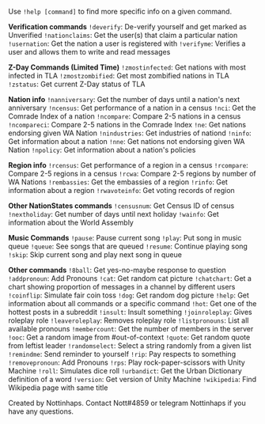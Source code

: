 Use `!help [command]` to find more specific info on a given command.

__Verification commands__
`!deverify`: De-verify yourself and get marked as Unverified
`!nationclaims`: Get the user(s) that claim a particular nation
`!usernation`: Get the nation a user is registered with
`!verifyme`: Verifies a user and allows them to write and read messages

__Z-Day Commands (Limited Time)__
`!zmostinfected`: Get nations with most infected in TLA
`!zmostzombified`: Get most zombified nations in TLA
`!zstatus`: Get current Z-Day status of TLA

__Nation info__
`!nanniversary`: Get the number of days until a nation's next anniversary
`!ncensus`: Get performance of a nation in a census
`!nci`: Get the Comrade Index of a nation
`!ncompare`: Compare 2-5 nations in a census
`!ncompareci`: Compare 2-5 nations in the Comrade Index
`!ne`: Get nations endorsing given WA Nation
`!nindustries`: Get industries of nationd
`!ninfo`: Get information about a nation
`!nne`: Get nations not endorsing given WA Nation
`!npolicy`: Get information about a nation's policies

__Region info__
`!rcensus`: Get performance of a region in a census
`!rcompare`: Compare 2-5 regions in a census
`!rcwa`: Compare 2-5 regions by number of WA Nations
`!rembassies`: Get the embassies of a region
`!rinfo`: Get information about a region
`!rwavoteinfo`: Get voting records of region

__Other NationStates commands__
`!censusnum`: Get Census ID of census
`!nextholiday`: Get number of days until next holiday
`!wainfo`: Get information about the World Assembly

__Music Commands__
`!pause`: Pause current song
`!play`: Put song in music queue
`!queue`: See songs that are queued
`!resume`: Continue playing song
`!skip`: Skip current song and play next song in queue

__Other commands__
`!8ball`: Get yes-no-maybe response to question
`!addpronoun`: Add Pronouns
`!cat`: Get random cat picture
`!chatchart`: Get a chart showing proportion of messages in a channel by different users
`!coinflip`: Simulate fair coin toss
`!dog`: Get random dog picture
`!help`: Get information about all commands or a specific command
`!hot`: Get one of the hottest posts in a subreddit
`!insult`: Insult something
`!joinroleplay`: Gives roleplay role
`!leaveroleplay`: Removes roleplay role
`!listpronouns`: List all available pronouns
`!membercount`: Get the number of members in the server
`!ooc`: Get a random image from #out-of-context
`!quote`: Get random quote from leftist leader
`!randomselect`: Select a string randomly from a given list
`!remindme`: Send reminder to yourself
`!rip`: Pay respects to something
`!removepronoun`: Add Pronouns
`!rps`: Play rock-paper-scissors with Unity Machine
`!roll`: Simulates dice roll
`!urbandict`: Get the Urban Dictionary definition of a word
`!version`: Get version of Unity Machine
`!wikipedia`: Find Wikipedia page with same title

Created by Nottinhaps. Contact Nott#4859 or telegram Nottinhaps if you have any questions.